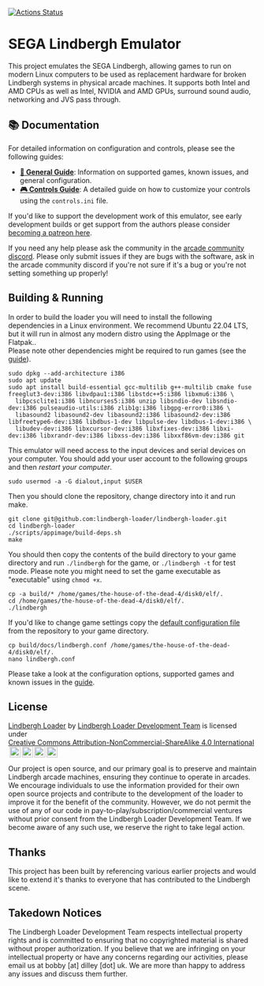 [![Actions Status](https://github.com/lindbergh-loader/lindbergh-loader/actions/workflows/ci.yml/badge.svg)](https://github.com/lindbergh-loader/lindbergh-loader/actions)

# SEGA Lindbergh Emulator

This project emulates the SEGA Lindbergh, allowing games to run on modern Linux computers to be used as replacement hardware for broken Lindbergh systems in physical arcade machines. It supports both Intel and AMD CPUs as well as Intel, NVIDIA and AMD GPUs, surround sound audio, networking and JVS pass through.

## 📚 Documentation

For detailed information on configuration and controls, please see the following guides:

- [**🚀 General Guide**](docs/guide.md): Information on supported games, known issues, and general configuration.
- [**🎮 Controls Guide**](docs/CONTROLS.md): A detailed guide on how to customize your controls using the `controls.ini` file.

If you'd like to support the development work of this emulator, see early development builds or get support from the authors please consider [becoming a patreon here](https://www.patreon.com/LindberghLoader).

If you need any help please ask the community in the [arcade community discord](https://arcade.community). Please only submit issues if they are bugs with the software, ask in the arcade community discord if you're not sure if it's a bug or you're not setting something up properly!

## Building & Running

In order to build the loader you will need to install the following dependencies in a Linux environment. We recommend Ubuntu 22.04 LTS, but it will run in almost any modern distro using the AppImage or the Flatpak..  
Please note other dependencies might be required to run games (see the [guide](docs/guide.md)).

```shell
sudo dpkg --add-architecture i386
sudo apt update
sudo apt install build-essential gcc-multilib g++-multilib cmake fuse freeglut3-dev:i386 libvdpau1:i386 libstdc++5:i386 libxmu6:i386 \
  libpcsclite1:i386 libncurses5:i386 unzip libsndio-dev libsndio-dev:i386 pulseaudio-utils:i386 zlib1g:i386 libgpg-error0:i386 \
  libasound2 libasound2-dev libasound2:i386 libasound2-dev:i386 libfreetype6-dev:i386 libdbus-1-dev libpulse-dev libdbus-1-dev:i386 \
  libudev-dev:i386 libxcursor-dev:i386 libxfixes-dev:i386 libxi-dev:i386 libxrandr-dev:i386 libxss-dev:i386 libxxf86vm-dev:i386 git
```

This emulator will need access to the input devices and serial devices on your computer. You should add your user account to the following groups and then _restart your computer_.

```shell
sudo usermod -a -G dialout,input $USER
```

Then you should clone the repository, change directory into it and run make.

```shell
git clone git@github.com:lindbergh-loader/lindbergh-loader.git
cd lindbergh-loader
./scripts/appimage/build-deps.sh
make
```


You should then copy the contents of the build directory to your game directory and run `./lindbergh` for the game, or `./lindbergh -t` for test mode. Please note you might need to set the game executable as "executable" using `chmod +x`.

```shell
cp -a build/* /home/games/the-house-of-the-dead-4/disk0/elf/.
cd /home/games/the-house-of-the-dead-4/disk0/elf/.
./lindbergh
```

If you'd like to change game settings copy the [default configuration file](docs/lindbergh.conf) from the repository to your game directory.

```shell
cp build/docs/lindbergh.conf /home/games/the-house-of-the-dead-4/disk0/elf/.
nano lindbergh.conf
```

Please take a look at the configuration options, supported games and known issues in the [guide](docs/guide.md).

## License

<p xmlns:cc="http://creativecommons.org/ns#" xmlns:dct="http://purl.org/dc/terms/"><a property="dct:title" rel="cc:attributionURL" href="https://github.com/lindbergh-loader/">Lindbergh Loader</a> by <a rel="cc:attributionURL dct:creator" property="cc:attributionName" href="https://github.com/lindbergh-loader/">Lindbergh Loader Development Team</a> is licensed under <a href="https://creativecommons.org/licenses/by-nc-sa/4.0/?ref=chooser-v1" target="_blank" rel="license noopener noreferrer" style="display:inline-block;">Creative Commons Attribution-NonCommercial-ShareAlike 4.0 International<img style="height:22px!important;margin-left:3px;vertical-align:text-bottom;" src="https://mirrors.creativecommons.org/presskit/icons/cc.svg?ref=chooser-v1" alt=""><img style="height:22px!important;margin-left:3px;vertical-align:text-bottom;" src="https://mirrors.creativecommons.org/presskit/icons/by.svg?ref=chooser-v1" alt=""><img style="height:22px!important;margin-left:3px;vertical-align:text-bottom;" src="https://mirrors.creativecommons.org/presskit/icons/nc.svg?ref=chooser-v1" alt=""><img style="height:22px!important;margin-left:3px;vertical-align:text-bottom;" src="https://mirrors.creativecommons.org/presskit/icons/sa.svg?ref=chooser-v1" alt=""></a></p>

Our project is open source, and our primary goal is to preserve and maintain Lindbergh arcade machines, ensuring they continue to operate in arcades. We encourage individuals to use the information provided for their own open source projects and contribute to the development of the loader to improve it for the benefit of the community. However, we do not permit the use of any of our code in pay-to-play/subscription/commercial ventures without prior consent from the Lindbergh Loader Development Team. If we become aware of any such use, we reserve the right to take legal action.

## Thanks

This project has been built by referencing various earlier projects and would like to extend it's thanks to everyone that has contributed to the Lindbergh scene.

## Takedown Notices

The Lindbergh Loader Development Team respects intellectual property rights and is committed to ensuring that no copyrighted material is shared without proper authorization. If you believe that we are infringing on your intellectual property or have any concerns regarding our activities, please email us at bobby [at] dilley [dot] uk. We are more than happy to address any issues and discuss them further.
